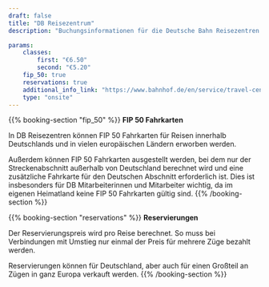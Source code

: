 ```yaml
---
draft: false
title: "DB Reisezentrum"
description: "Buchungsinformationen für die Deutsche Bahn Reisezentren."

params:
    classes:
        first: "€6.50"
        second: "€5.20"
    fip_50: true
    reservations: true
    additional_info_link: "https://www.bahnhof.de/en/service/travel-centre"
    type: "onsite"
---
```


{{% booking-section "fip_50" %}}
**FIP 50 Fahrkarten**

In DB Reisezentren können FIP 50 Fahrkarten für Reisen innerhalb Deutschlands und in vielen europäischen Ländern erworben werden.

Außerdem können FIP 50 Fahrkarten ausgestellt werden, bei dem nur der Streckenabschnitt außerhalb von Deutschland berechnet wird und eine zusätzliche Fahrkarte für den Deutschen Abschnitt erforderlich ist. Dies ist insbesonders für DB Mitarbeiterinnen und Mitarbeiter wichtig, da im eigenen Heimatland keine FIP 50 Fahrkarten gültig sind.
{{% /booking-section %}}

{{% booking-section "reservations" %}}
**Reservierungen**

Der Reservierungspreis wird pro Reise berechnet. So muss bei Verbindungen mit Umstieg nur einmal der Preis für mehrere Züge bezahlt werden.

Reservierungen können für Deutschland, aber auch für einen Großteil an Zügen in ganz Europa verkauft werden.
{{% /booking-section %}}
